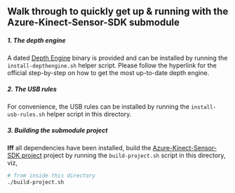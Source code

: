 ## Walk through to quickly get up & running with the Azure-Kinect-Sensor-SDK submodule

##### 1. The depth engine

A dated [Depth Engine](https://github.com/microsoft/Azure-Kinect-Sensor-SDK/blob/develop/docs/depthengine.md) binary is provided and can be installed by running the `install-depthengine.sh` helper script. Please follow the hyperlink for the official step-by-step on how to get the most up-to-date depth engine.

##### 2. The USB rules

For convenience, the USB rules can be installed by running the `install-usb-rules.sh` helper script in this directory.

##### 3. Building the submodule project

__Iff__  all dependencies have been installed, build the [Azure-Kinect-Sensor-SDK project](../../external/submodules/Azure-Kinect-Sensor-SDK) project by running the `build-project.sh` script in this directory, viz,

```bash
# from inside this directory
./build-project.sh
```
